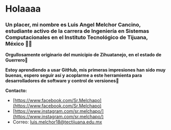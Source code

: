 # Holaaaa

### Un placer, mi nombre es Luis Angel Melchor Cancino, estudiante activo de la carrera de Ingeniería en Sistemas Computacionales en el Instituto Tecnológico de Tijuana, México :student:

**Orgullosamente originario del municipio de Zihuatanejo, en el estado de Guerrero:ocean:**

**Estoy aprendiendo a usar GitHub, mis primeras impresiones han sido muy buenas, espero seguir así y acoplarme a este herramienta para desarrolladores de software y control de versiones:hugs:**

**Contacto:**
- [https://www.facebook.com/Sr.Melchapo](https://www.facebook.com/Sr.Melchapo)
- [https://www.instagram.com/sr.melchapo/](https://www.instagram.com/sr.melchapo/)
- Correo: luis.melchor18@tectijuana.edu.mx
